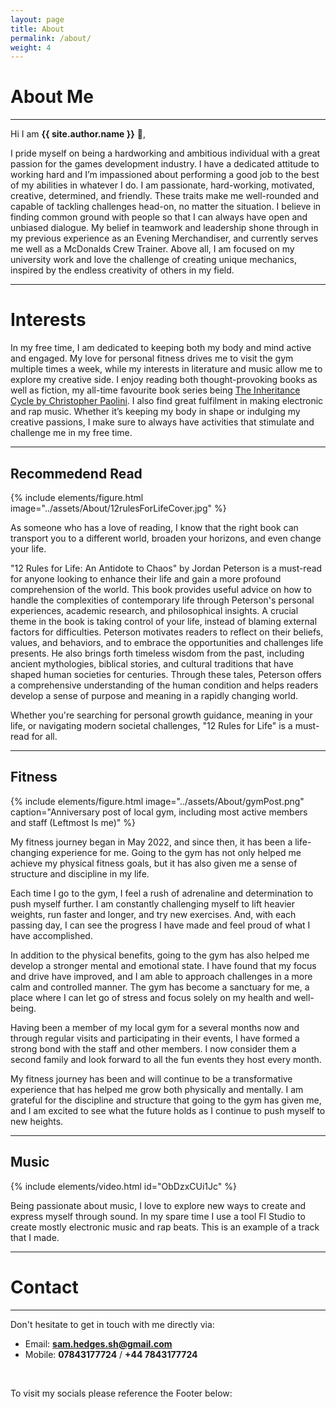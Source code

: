 ```yaml
---
layout: page
title: About
permalink: /about/
weight: 4
---
```


# **About Me**

---

Hi I am **{{ site.author.name }}** :wave:,<br>

I pride myself on being a hardworking and ambitious individual with a great passion for the games development industry. I have a dedicated attitude to working hard and I’m impassioned about performing a good job to the best of my abilities in whatever I do. I am passionate, hard-working, motivated, creative, determined, and friendly. These traits make me well-rounded and capable of tackling challenges head-on, no matter the situation. I believe in finding common ground with people so that I can always have open and unbiased dialogue. My belief in teamwork and leadership shone through in my previous experience as an Evening Merchandiser, and currently serves me well as a McDonalds Crew Trainer. Above all, I am focused on my university work and love the challenge of creating unique mechanics, inspired by the endless creativity of others in my field.

---

# **Interests**

In my free time, I am dedicated to keeping both my body and mind active and engaged. My love for personal fitness drives me to visit the gym multiple times a week, while my interests in literature and music allow me to explore my creative side. I enjoy reading both thought-provoking books as well as fiction, my all-time favourite book series being [The Inheritance Cycle by Christopher Paolini](https://www.paolini.net/biographies/christopher-paolini-full/inheritance-cycle/). I also find great fulfilment in making electronic and rap music. Whether it’s keeping my body in shape or indulging my creative passions, I make sure to always have activities that stimulate and challenge me in my free time.

---

## **Recommedend Read**

{% include elements/figure.html image="../assets/About/12rulesForLifeCover.jpg" %}

As someone who has a love of reading, I know that the right book can transport you to a different world, broaden your horizons, and even change your life.

"12 Rules for Life: An Antidote to Chaos" by Jordan Peterson is a must-read for anyone looking to enhance their life and gain a more profound comprehension of the world. This book provides useful advice on how to handle the complexities of contemporary life through Peterson's personal experiences, academic research, and philosophical insights. A crucial theme in the book is taking control of your life, instead of blaming external factors for difficulties. Peterson motivates readers to reflect on their beliefs, values, and behaviors, and to embrace the opportunities and challenges life presents. He also brings forth timeless wisdom from the past, including ancient mythologies, biblical stories, and cultural traditions that have shaped human societies for centuries. Through these tales, Peterson offers a comprehensive understanding of the human condition and helps readers develop a sense of purpose and meaning in a rapidly changing world.

Whether you're searching for personal growth guidance, meaning in your life, or navigating modern societal challenges, "12 Rules for Life" is a must-read for all.

---

## **Fitness**

{% include elements/figure.html image="../assets/About/gymPost.png" caption="Anniversary post of local gym, including most active members and staff (Leftmost Is me)" %}

My fitness journey began in May 2022, and since then, it has been a life-changing experience for me. Going to the gym has not only helped me achieve my physical fitness goals, but it has also given me a sense of structure and discipline in my life.

Each time I go to the gym, I feel a rush of adrenaline and determination to push myself further. I am constantly challenging myself to lift heavier weights, run faster and longer, and try new exercises. And, with each passing day, I can see the progress I have made and feel proud of what I have accomplished.

In addition to the physical benefits, going to the gym has also helped me develop a stronger mental and emotional state. I have found that my focus and drive have improved, and I am able to approach challenges in a more calm and controlled manner. The gym has become a sanctuary for me, a place where I can let go of stress and focus solely on my health and well-being.

Having been a member of my local gym for a several months now and through regular visits and participating in their events, I have formed a strong bond with the staff and other members. I now consider them a second family and look forward to all the fun events they host every month.

My fitness journey has been and will continue to be a transformative experience that has helped me grow both physically and mentally. I am grateful for the discipline and structure that going to the gym has given me, and I am excited to see what the future holds as I continue to push myself to new heights.

---

## **Music**

{% include elements/video.html id="ObDzxCUi1Jc" %}  

Being passionate about music, I love to explore new ways to create and express myself through sound. In my spare time I use a tool Fl Studio to create mostly electronic music and rap beats. This is an example of a track that I made.

---

# **Contact**

---

Don't hesitate to get in touch with me directly via:

- Email: **[sam.hedges.sh@gmail.com](mailto:sam.hedges.sh@gmail.com)**
- Mobile: **07843177724** / **+44 7843177724**

<p>&nbsp;</p>

To visit my socials please reference the Footer below:
